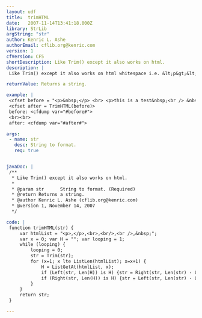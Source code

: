 ```yaml
---
layout: udf
title:  trimHTML
date:   2007-11-14T13:41:18.000Z
library: StrLib
argString: "str"
author: Kenric L. Ashe
authorEmail: cflib.org@kenric.com
version: 1
cfVersion: CF5
shortDescription: Like Trim() except it also works on html.
description: |
 Like Trim() except it also works on html whitespace i.e. &lt;p&gt;&lt;/p&gt;, &lt;br&gt;, &lt;br/&gt;, &lt;br /&gt;, and  non-breaking spaces.

returnValue: Returns a string.

example: |
 <cfset before = "<p>&nbsp;</p> <br> <p>this is a test&nbsp;<br /> &nbsp;</p>">
 <cfset after = TrimHTML(before)>
 before: <cfdump var="#before#">
 <br><br>
 after: <cfdump var="#after#">

args:
 - name: str
   desc: String to format.
   req: true


javaDoc: |
 /**
  * Like Trim() except it also works on html.
  * 
  * @param str      String to format. (Required)
  * @return Returns a string. 
  * @author Kenric L. Ashe (cflib.org@kenric.com) 
  * @version 1, November 14, 2007 
  */

code: |
 function trimHTML(str) {
     var htmlList = "<p>,</p>,<br>,<br/>,<br />,&nbsp;";
     var x = 0; var H = ""; var looping = 1;
     while (looping) {
         looping = 0;
         str = Trim(str);
         for (x=1; x lte ListLen(htmlList); x=x+1) {
             H = ListGetAt(htmlList, x);
             if (Left(str, Len(H)) is H) {str = Right(str, Len(str) - Len(H)); looping = 1;}
             if (Right(str, Len(H)) is H) {str = Left(str, Len(str) - Len(H)); looping = 1;}
         }
     }
     return str;
 }

---
```


